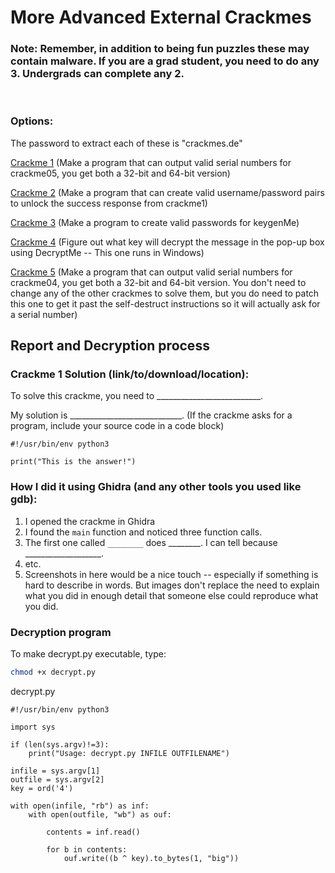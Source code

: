 # More Advanced External Crackmes
### Note: Remember, in addition to being fun puzzles these may contain malware. If you are a grad student, you need to do any 3. Undergrads can complete any 2.

<br>

### Options:

The password to extract each of these is "crackmes.de"

[Crackme 1](https://crackmes.dreamhosters.com/users/seveb/crackme05/download/crackme05.tar.gz) (Make a program that can output valid serial numbers for crackme05, you get both a 32-bit and 64-bit version) 

[Crackme 2](https://crackmes.dreamhosters.com/users/adamziaja/crackme1/download/crackme1.tar.gz) (Make a program that can create valid username/password pairs to unlock the success response from crackme1) 

[Crackme 3](https://crackmes.dreamhosters.com/users/twistedtux/first_keygenme/download/keygenme.tgz) (Make a program to create valid passwords for keygenMe) 

[Crackme 4](https://crackmes.dreamhosters.com/users/hmx0101/decryptme_1/download/Decryptme%231.zip) (Figure out what key will decrypt the message in the pop-up box using DecryptMe -- This one runs in Windows) 

[Crackme 5](https://crackmes.dreamhosters.com/users/seveb/crackme04/download/crackme04.tar.gz) (Make a program that can output valid serial numbers for crackme04, you get both a 32-bit and 64-bit version. You don't need to change any of the other crackmes to solve them, but you do need to patch this one to get it past the self-destruct instructions so it will actually ask for a serial number) 

## Report and Decryption process
### Crackme 1 Solution (link/to/download/location):

To solve this crackme, you need to __________________________.

My solution is ____________________________. (If the crackme asks for a program, include your source code in a code block)

```
#!/usr/bin/env python3

print("This is the answer!")
```


### How I did it using Ghidra (and any other tools you used like gdb):

1. I opened the crackme in Ghidra
2. I found the `main` function and noticed three function calls.
3. The first one called `________` does ________. I can tell because ___________________.
4. etc.
5. Screenshots in here would be a nice touch -- especially if something is hard to describe in words. But images don't replace the need to explain what you did in enough detail that someone else could reproduce what you did.


### Decryption program

To make decrypt.py executable, type:
```bash
chmod +x decrypt.py
```

decrypt.py
```python3
#!/usr/bin/env python3

import sys

if (len(sys.argv)!=3):
    print("Usage: decrypt.py INFILE OUTFILENAME")

infile = sys.argv[1]
outfile = sys.argv[2]
key = ord('4')

with open(infile, "rb") as inf:
    with open(outfile, "wb") as ouf:

        contents = inf.read()
        
        for b in contents:
            ouf.write((b ^ key).to_bytes(1, "big"))


````
